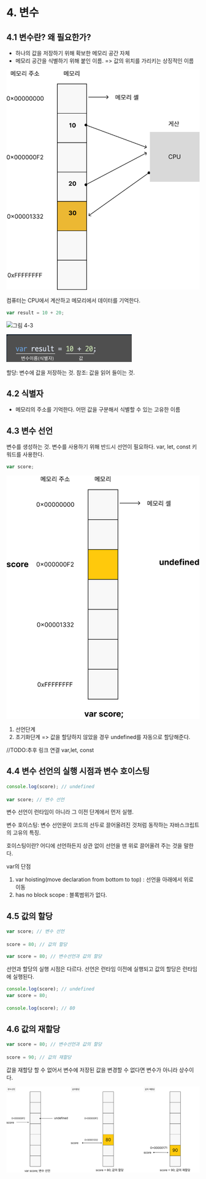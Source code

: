 # 4. 변수

## 4.1 변수란? 왜 필요한가?

- 하나의 값을 저장하기 위해 확보한 메모리 공간 자체
- 메모리 공간을 식별하기 위해 붙인 이름.
=> 값의 위치를 가리키는 상징적인 이름

![그림 4-2](../images/deepDive_pic_4-2.png)

컴퓨터는 CPU에서 계산하고 메모리에서 데이터를 기억한다.

```javascript
var result = 10 + 20;
```

![그림 4-3](../images/deepDive_pic_4-3.png])

![그림 4-1](../images/deepDive_pic_4-1.png)

할당: 변수에 값을 저장하는 것.
참조: 값을 읽어 들이는 것.

## 4.2 식별자

- 메모리의 주소를 기억한다. 어떤 값을 구분해서 식별할 수 있는 고유한 이름

## 4.3 변수 선언

변수를 생성하는 것. 변수를 사용하기 위해 반드시 선언이 필요하다.
var, let, const 키워드를 사용한다.

```javascript
var score;
```

![그림 4-4](../images/deepDive_pic_4-4.png)

1. 선언단계
2. 초기화단계 => 값을 할당하지 않았을 경우 undefined를 자동으로 할당해준다.

//TODO:추후 링크 연결
var,let, const

## 4.4 변수 선언의 실행 시점과 변수 호이스팅

```javascript
console.log(score); // undefined

var score; // 변수 선언
```

변수 선언이 런타임이 아니라 그 이전 단계에서 먼저 실행.

변수 호이스팅: 변수 선언문이 코드의 선두로 끌어올려진 것처럼 동작하는 자바스크립트의 고유의 특징.

호이스팅이란? 어디에 선언하든지 상관 없이 선언을 맨 위로 끌어올려 주는 것을 말한다.

var의 단점

1. var hoisting(move declaration from bottom to top) : 선언을 아래에서 위로 이동
2. has no block scope : 블록범위가 없다.

## 4.5 값의 할당

```javascript
var score; // 변수 선언

score = 80; // 값의 할당
```

```javascript
var score = 80; // 변수선언과 값의 할당
```

선언과 할당의 실행 시점은 다르다.
선언은 런타임 이전에 실행되고 값의 할당은 런타임에 실행된다.

```javascript
console.log(score); // undefined
var score = 80; 

console.log(score); // 80
```

## 4.6 값의 재할당

```javascript
var score = 80; // 변수선언과 값의 할당

score = 90; // 값의 재할당
```

값을 재할당 할 수 없어서 변수에 저장된 값을 변경할 수 없다면 변수가 아니라 상수이다.

![그림 4-5](../images/deepDive_pic_4-5.png)